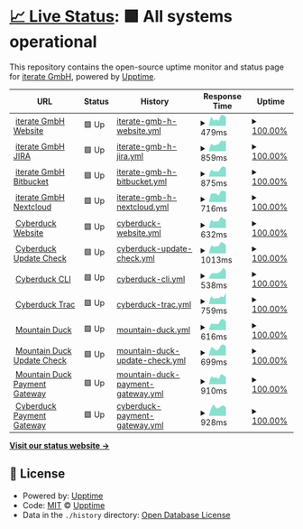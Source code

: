 # [📈 Live Status](https://iterate-ch.github.io/upptime/): <!--live status--> **🟩 All systems operational**

This repository contains the open-source uptime monitor and status page for [iterate GmbH](https://iterate.ch), powered by [Upptime](https://iterate-ch.github.io/upptime/).

<!--start: status pages-->
<!-- This summary is generated by Upptime (https://github.com/upptime/upptime) -->
<!-- Do not edit this manually, your changes will be overwritten -->
<!-- prettier-ignore -->
| URL | Status | History | Response Time | Uptime |
| --- | ------ | ------- | ------------- | ------ |
| <img alt="" src="https://icons.duckduckgo.com/ip3/iterate.ch.ico" height="13"> [iterate GmbH Website](https://iterate.ch/) | 🟩 Up | [iterate-gmb-h-website.yml](https://github.com/iterate-ch/upptime/commits/HEAD/history/iterate-gmb-h-website.yml) | <details><summary><img alt="Response time graph" src="./graphs/iterate-gmb-h-website/response-time-week.png" height="20"> 479ms</summary><br><a href="https://iterate-ch.github.io/upptime/history/iterate-gmb-h-website"><img alt="Response time 509" src="https://img.shields.io/endpoint?url=https%3A%2F%2Fraw.githubusercontent.com%2Fiterate-ch%2Fupptime%2FHEAD%2Fapi%2Fiterate-gmb-h-website%2Fresponse-time.json"></a><br><a href="https://iterate-ch.github.io/upptime/history/iterate-gmb-h-website"><img alt="24-hour response time 523" src="https://img.shields.io/endpoint?url=https%3A%2F%2Fraw.githubusercontent.com%2Fiterate-ch%2Fupptime%2FHEAD%2Fapi%2Fiterate-gmb-h-website%2Fresponse-time-day.json"></a><br><a href="https://iterate-ch.github.io/upptime/history/iterate-gmb-h-website"><img alt="7-day response time 479" src="https://img.shields.io/endpoint?url=https%3A%2F%2Fraw.githubusercontent.com%2Fiterate-ch%2Fupptime%2FHEAD%2Fapi%2Fiterate-gmb-h-website%2Fresponse-time-week.json"></a><br><a href="https://iterate-ch.github.io/upptime/history/iterate-gmb-h-website"><img alt="30-day response time 442" src="https://img.shields.io/endpoint?url=https%3A%2F%2Fraw.githubusercontent.com%2Fiterate-ch%2Fupptime%2FHEAD%2Fapi%2Fiterate-gmb-h-website%2Fresponse-time-month.json"></a><br><a href="https://iterate-ch.github.io/upptime/history/iterate-gmb-h-website"><img alt="1-year response time 500" src="https://img.shields.io/endpoint?url=https%3A%2F%2Fraw.githubusercontent.com%2Fiterate-ch%2Fupptime%2FHEAD%2Fapi%2Fiterate-gmb-h-website%2Fresponse-time-year.json"></a></details> | <details><summary><a href="https://iterate-ch.github.io/upptime/history/iterate-gmb-h-website">100.00%</a></summary><a href="https://iterate-ch.github.io/upptime/history/iterate-gmb-h-website"><img alt="All-time uptime 100.00%" src="https://img.shields.io/endpoint?url=https%3A%2F%2Fraw.githubusercontent.com%2Fiterate-ch%2Fupptime%2FHEAD%2Fapi%2Fiterate-gmb-h-website%2Fuptime.json"></a><br><a href="https://iterate-ch.github.io/upptime/history/iterate-gmb-h-website"><img alt="24-hour uptime 100.00%" src="https://img.shields.io/endpoint?url=https%3A%2F%2Fraw.githubusercontent.com%2Fiterate-ch%2Fupptime%2FHEAD%2Fapi%2Fiterate-gmb-h-website%2Fuptime-day.json"></a><br><a href="https://iterate-ch.github.io/upptime/history/iterate-gmb-h-website"><img alt="7-day uptime 100.00%" src="https://img.shields.io/endpoint?url=https%3A%2F%2Fraw.githubusercontent.com%2Fiterate-ch%2Fupptime%2FHEAD%2Fapi%2Fiterate-gmb-h-website%2Fuptime-week.json"></a><br><a href="https://iterate-ch.github.io/upptime/history/iterate-gmb-h-website"><img alt="30-day uptime 100.00%" src="https://img.shields.io/endpoint?url=https%3A%2F%2Fraw.githubusercontent.com%2Fiterate-ch%2Fupptime%2FHEAD%2Fapi%2Fiterate-gmb-h-website%2Fuptime-month.json"></a><br><a href="https://iterate-ch.github.io/upptime/history/iterate-gmb-h-website"><img alt="1-year uptime 100.00%" src="https://img.shields.io/endpoint?url=https%3A%2F%2Fraw.githubusercontent.com%2Fiterate-ch%2Fupptime%2FHEAD%2Fapi%2Fiterate-gmb-h-website%2Fuptime-year.json"></a></details>
| <img alt="" src="https://icons.duckduckgo.com/ip3/jira.iterate.ch.ico" height="13"> [iterate GmbH JIRA](https://jira.iterate.ch/) | 🟩 Up | [iterate-gmb-h-jira.yml](https://github.com/iterate-ch/upptime/commits/HEAD/history/iterate-gmb-h-jira.yml) | <details><summary><img alt="Response time graph" src="./graphs/iterate-gmb-h-jira/response-time-week.png" height="20"> 859ms</summary><br><a href="https://iterate-ch.github.io/upptime/history/iterate-gmb-h-jira"><img alt="Response time 870" src="https://img.shields.io/endpoint?url=https%3A%2F%2Fraw.githubusercontent.com%2Fiterate-ch%2Fupptime%2FHEAD%2Fapi%2Fiterate-gmb-h-jira%2Fresponse-time.json"></a><br><a href="https://iterate-ch.github.io/upptime/history/iterate-gmb-h-jira"><img alt="24-hour response time 1091" src="https://img.shields.io/endpoint?url=https%3A%2F%2Fraw.githubusercontent.com%2Fiterate-ch%2Fupptime%2FHEAD%2Fapi%2Fiterate-gmb-h-jira%2Fresponse-time-day.json"></a><br><a href="https://iterate-ch.github.io/upptime/history/iterate-gmb-h-jira"><img alt="7-day response time 859" src="https://img.shields.io/endpoint?url=https%3A%2F%2Fraw.githubusercontent.com%2Fiterate-ch%2Fupptime%2FHEAD%2Fapi%2Fiterate-gmb-h-jira%2Fresponse-time-week.json"></a><br><a href="https://iterate-ch.github.io/upptime/history/iterate-gmb-h-jira"><img alt="30-day response time 907" src="https://img.shields.io/endpoint?url=https%3A%2F%2Fraw.githubusercontent.com%2Fiterate-ch%2Fupptime%2FHEAD%2Fapi%2Fiterate-gmb-h-jira%2Fresponse-time-month.json"></a><br><a href="https://iterate-ch.github.io/upptime/history/iterate-gmb-h-jira"><img alt="1-year response time 860" src="https://img.shields.io/endpoint?url=https%3A%2F%2Fraw.githubusercontent.com%2Fiterate-ch%2Fupptime%2FHEAD%2Fapi%2Fiterate-gmb-h-jira%2Fresponse-time-year.json"></a></details> | <details><summary><a href="https://iterate-ch.github.io/upptime/history/iterate-gmb-h-jira">100.00%</a></summary><a href="https://iterate-ch.github.io/upptime/history/iterate-gmb-h-jira"><img alt="All-time uptime 99.50%" src="https://img.shields.io/endpoint?url=https%3A%2F%2Fraw.githubusercontent.com%2Fiterate-ch%2Fupptime%2FHEAD%2Fapi%2Fiterate-gmb-h-jira%2Fuptime.json"></a><br><a href="https://iterate-ch.github.io/upptime/history/iterate-gmb-h-jira"><img alt="24-hour uptime 100.00%" src="https://img.shields.io/endpoint?url=https%3A%2F%2Fraw.githubusercontent.com%2Fiterate-ch%2Fupptime%2FHEAD%2Fapi%2Fiterate-gmb-h-jira%2Fuptime-day.json"></a><br><a href="https://iterate-ch.github.io/upptime/history/iterate-gmb-h-jira"><img alt="7-day uptime 100.00%" src="https://img.shields.io/endpoint?url=https%3A%2F%2Fraw.githubusercontent.com%2Fiterate-ch%2Fupptime%2FHEAD%2Fapi%2Fiterate-gmb-h-jira%2Fuptime-week.json"></a><br><a href="https://iterate-ch.github.io/upptime/history/iterate-gmb-h-jira"><img alt="30-day uptime 99.92%" src="https://img.shields.io/endpoint?url=https%3A%2F%2Fraw.githubusercontent.com%2Fiterate-ch%2Fupptime%2FHEAD%2Fapi%2Fiterate-gmb-h-jira%2Fuptime-month.json"></a><br><a href="https://iterate-ch.github.io/upptime/history/iterate-gmb-h-jira"><img alt="1-year uptime 99.94%" src="https://img.shields.io/endpoint?url=https%3A%2F%2Fraw.githubusercontent.com%2Fiterate-ch%2Fupptime%2FHEAD%2Fapi%2Fiterate-gmb-h-jira%2Fuptime-year.json"></a></details>
| <img alt="" src="https://icons.duckduckgo.com/ip3/g.iterate.ch.ico" height="13"> [iterate GmbH Bitbucket](https://g.iterate.ch/) | 🟩 Up | [iterate-gmb-h-bitbucket.yml](https://github.com/iterate-ch/upptime/commits/HEAD/history/iterate-gmb-h-bitbucket.yml) | <details><summary><img alt="Response time graph" src="./graphs/iterate-gmb-h-bitbucket/response-time-week.png" height="20"> 875ms</summary><br><a href="https://iterate-ch.github.io/upptime/history/iterate-gmb-h-bitbucket"><img alt="Response time 864" src="https://img.shields.io/endpoint?url=https%3A%2F%2Fraw.githubusercontent.com%2Fiterate-ch%2Fupptime%2FHEAD%2Fapi%2Fiterate-gmb-h-bitbucket%2Fresponse-time.json"></a><br><a href="https://iterate-ch.github.io/upptime/history/iterate-gmb-h-bitbucket"><img alt="24-hour response time 1055" src="https://img.shields.io/endpoint?url=https%3A%2F%2Fraw.githubusercontent.com%2Fiterate-ch%2Fupptime%2FHEAD%2Fapi%2Fiterate-gmb-h-bitbucket%2Fresponse-time-day.json"></a><br><a href="https://iterate-ch.github.io/upptime/history/iterate-gmb-h-bitbucket"><img alt="7-day response time 875" src="https://img.shields.io/endpoint?url=https%3A%2F%2Fraw.githubusercontent.com%2Fiterate-ch%2Fupptime%2FHEAD%2Fapi%2Fiterate-gmb-h-bitbucket%2Fresponse-time-week.json"></a><br><a href="https://iterate-ch.github.io/upptime/history/iterate-gmb-h-bitbucket"><img alt="30-day response time 842" src="https://img.shields.io/endpoint?url=https%3A%2F%2Fraw.githubusercontent.com%2Fiterate-ch%2Fupptime%2FHEAD%2Fapi%2Fiterate-gmb-h-bitbucket%2Fresponse-time-month.json"></a><br><a href="https://iterate-ch.github.io/upptime/history/iterate-gmb-h-bitbucket"><img alt="1-year response time 856" src="https://img.shields.io/endpoint?url=https%3A%2F%2Fraw.githubusercontent.com%2Fiterate-ch%2Fupptime%2FHEAD%2Fapi%2Fiterate-gmb-h-bitbucket%2Fresponse-time-year.json"></a></details> | <details><summary><a href="https://iterate-ch.github.io/upptime/history/iterate-gmb-h-bitbucket">100.00%</a></summary><a href="https://iterate-ch.github.io/upptime/history/iterate-gmb-h-bitbucket"><img alt="All-time uptime 97.20%" src="https://img.shields.io/endpoint?url=https%3A%2F%2Fraw.githubusercontent.com%2Fiterate-ch%2Fupptime%2FHEAD%2Fapi%2Fiterate-gmb-h-bitbucket%2Fuptime.json"></a><br><a href="https://iterate-ch.github.io/upptime/history/iterate-gmb-h-bitbucket"><img alt="24-hour uptime 100.00%" src="https://img.shields.io/endpoint?url=https%3A%2F%2Fraw.githubusercontent.com%2Fiterate-ch%2Fupptime%2FHEAD%2Fapi%2Fiterate-gmb-h-bitbucket%2Fuptime-day.json"></a><br><a href="https://iterate-ch.github.io/upptime/history/iterate-gmb-h-bitbucket"><img alt="7-day uptime 100.00%" src="https://img.shields.io/endpoint?url=https%3A%2F%2Fraw.githubusercontent.com%2Fiterate-ch%2Fupptime%2FHEAD%2Fapi%2Fiterate-gmb-h-bitbucket%2Fuptime-week.json"></a><br><a href="https://iterate-ch.github.io/upptime/history/iterate-gmb-h-bitbucket"><img alt="30-day uptime 99.84%" src="https://img.shields.io/endpoint?url=https%3A%2F%2Fraw.githubusercontent.com%2Fiterate-ch%2Fupptime%2FHEAD%2Fapi%2Fiterate-gmb-h-bitbucket%2Fuptime-month.json"></a><br><a href="https://iterate-ch.github.io/upptime/history/iterate-gmb-h-bitbucket"><img alt="1-year uptime 99.97%" src="https://img.shields.io/endpoint?url=https%3A%2F%2Fraw.githubusercontent.com%2Fiterate-ch%2Fupptime%2FHEAD%2Fapi%2Fiterate-gmb-h-bitbucket%2Fuptime-year.json"></a></details>
| <img alt="" src="https://icons.duckduckgo.com/ip3/cloud.iterate.ch.ico" height="13"> [iterate GmbH Nextcloud](https://cloud.iterate.ch/login) | 🟩 Up | [iterate-gmb-h-nextcloud.yml](https://github.com/iterate-ch/upptime/commits/HEAD/history/iterate-gmb-h-nextcloud.yml) | <details><summary><img alt="Response time graph" src="./graphs/iterate-gmb-h-nextcloud/response-time-week.png" height="20"> 716ms</summary><br><a href="https://iterate-ch.github.io/upptime/history/iterate-gmb-h-nextcloud"><img alt="Response time 840" src="https://img.shields.io/endpoint?url=https%3A%2F%2Fraw.githubusercontent.com%2Fiterate-ch%2Fupptime%2FHEAD%2Fapi%2Fiterate-gmb-h-nextcloud%2Fresponse-time.json"></a><br><a href="https://iterate-ch.github.io/upptime/history/iterate-gmb-h-nextcloud"><img alt="24-hour response time 794" src="https://img.shields.io/endpoint?url=https%3A%2F%2Fraw.githubusercontent.com%2Fiterate-ch%2Fupptime%2FHEAD%2Fapi%2Fiterate-gmb-h-nextcloud%2Fresponse-time-day.json"></a><br><a href="https://iterate-ch.github.io/upptime/history/iterate-gmb-h-nextcloud"><img alt="7-day response time 716" src="https://img.shields.io/endpoint?url=https%3A%2F%2Fraw.githubusercontent.com%2Fiterate-ch%2Fupptime%2FHEAD%2Fapi%2Fiterate-gmb-h-nextcloud%2Fresponse-time-week.json"></a><br><a href="https://iterate-ch.github.io/upptime/history/iterate-gmb-h-nextcloud"><img alt="30-day response time 745" src="https://img.shields.io/endpoint?url=https%3A%2F%2Fraw.githubusercontent.com%2Fiterate-ch%2Fupptime%2FHEAD%2Fapi%2Fiterate-gmb-h-nextcloud%2Fresponse-time-month.json"></a><br><a href="https://iterate-ch.github.io/upptime/history/iterate-gmb-h-nextcloud"><img alt="1-year response time 764" src="https://img.shields.io/endpoint?url=https%3A%2F%2Fraw.githubusercontent.com%2Fiterate-ch%2Fupptime%2FHEAD%2Fapi%2Fiterate-gmb-h-nextcloud%2Fresponse-time-year.json"></a></details> | <details><summary><a href="https://iterate-ch.github.io/upptime/history/iterate-gmb-h-nextcloud">100.00%</a></summary><a href="https://iterate-ch.github.io/upptime/history/iterate-gmb-h-nextcloud"><img alt="All-time uptime 52.62%" src="https://img.shields.io/endpoint?url=https%3A%2F%2Fraw.githubusercontent.com%2Fiterate-ch%2Fupptime%2FHEAD%2Fapi%2Fiterate-gmb-h-nextcloud%2Fuptime.json"></a><br><a href="https://iterate-ch.github.io/upptime/history/iterate-gmb-h-nextcloud"><img alt="24-hour uptime 100.00%" src="https://img.shields.io/endpoint?url=https%3A%2F%2Fraw.githubusercontent.com%2Fiterate-ch%2Fupptime%2FHEAD%2Fapi%2Fiterate-gmb-h-nextcloud%2Fuptime-day.json"></a><br><a href="https://iterate-ch.github.io/upptime/history/iterate-gmb-h-nextcloud"><img alt="7-day uptime 100.00%" src="https://img.shields.io/endpoint?url=https%3A%2F%2Fraw.githubusercontent.com%2Fiterate-ch%2Fupptime%2FHEAD%2Fapi%2Fiterate-gmb-h-nextcloud%2Fuptime-week.json"></a><br><a href="https://iterate-ch.github.io/upptime/history/iterate-gmb-h-nextcloud"><img alt="30-day uptime 100.00%" src="https://img.shields.io/endpoint?url=https%3A%2F%2Fraw.githubusercontent.com%2Fiterate-ch%2Fupptime%2FHEAD%2Fapi%2Fiterate-gmb-h-nextcloud%2Fuptime-month.json"></a><br><a href="https://iterate-ch.github.io/upptime/history/iterate-gmb-h-nextcloud"><img alt="1-year uptime 100.00%" src="https://img.shields.io/endpoint?url=https%3A%2F%2Fraw.githubusercontent.com%2Fiterate-ch%2Fupptime%2FHEAD%2Fapi%2Fiterate-gmb-h-nextcloud%2Fuptime-year.json"></a></details>
| <img alt="" src="https://icons.duckduckgo.com/ip3/cyberduck.io.ico" height="13"> [Cyberduck Website](https://cyberduck.io/) | 🟩 Up | [cyberduck-website.yml](https://github.com/iterate-ch/upptime/commits/HEAD/history/cyberduck-website.yml) | <details><summary><img alt="Response time graph" src="./graphs/cyberduck-website/response-time-week.png" height="20"> 632ms</summary><br><a href="https://iterate-ch.github.io/upptime/history/cyberduck-website"><img alt="Response time 615" src="https://img.shields.io/endpoint?url=https%3A%2F%2Fraw.githubusercontent.com%2Fiterate-ch%2Fupptime%2FHEAD%2Fapi%2Fcyberduck-website%2Fresponse-time.json"></a><br><a href="https://iterate-ch.github.io/upptime/history/cyberduck-website"><img alt="24-hour response time 651" src="https://img.shields.io/endpoint?url=https%3A%2F%2Fraw.githubusercontent.com%2Fiterate-ch%2Fupptime%2FHEAD%2Fapi%2Fcyberduck-website%2Fresponse-time-day.json"></a><br><a href="https://iterate-ch.github.io/upptime/history/cyberduck-website"><img alt="7-day response time 632" src="https://img.shields.io/endpoint?url=https%3A%2F%2Fraw.githubusercontent.com%2Fiterate-ch%2Fupptime%2FHEAD%2Fapi%2Fcyberduck-website%2Fresponse-time-week.json"></a><br><a href="https://iterate-ch.github.io/upptime/history/cyberduck-website"><img alt="30-day response time 611" src="https://img.shields.io/endpoint?url=https%3A%2F%2Fraw.githubusercontent.com%2Fiterate-ch%2Fupptime%2FHEAD%2Fapi%2Fcyberduck-website%2Fresponse-time-month.json"></a><br><a href="https://iterate-ch.github.io/upptime/history/cyberduck-website"><img alt="1-year response time 621" src="https://img.shields.io/endpoint?url=https%3A%2F%2Fraw.githubusercontent.com%2Fiterate-ch%2Fupptime%2FHEAD%2Fapi%2Fcyberduck-website%2Fresponse-time-year.json"></a></details> | <details><summary><a href="https://iterate-ch.github.io/upptime/history/cyberduck-website">100.00%</a></summary><a href="https://iterate-ch.github.io/upptime/history/cyberduck-website"><img alt="All-time uptime 100.00%" src="https://img.shields.io/endpoint?url=https%3A%2F%2Fraw.githubusercontent.com%2Fiterate-ch%2Fupptime%2FHEAD%2Fapi%2Fcyberduck-website%2Fuptime.json"></a><br><a href="https://iterate-ch.github.io/upptime/history/cyberduck-website"><img alt="24-hour uptime 100.00%" src="https://img.shields.io/endpoint?url=https%3A%2F%2Fraw.githubusercontent.com%2Fiterate-ch%2Fupptime%2FHEAD%2Fapi%2Fcyberduck-website%2Fuptime-day.json"></a><br><a href="https://iterate-ch.github.io/upptime/history/cyberduck-website"><img alt="7-day uptime 100.00%" src="https://img.shields.io/endpoint?url=https%3A%2F%2Fraw.githubusercontent.com%2Fiterate-ch%2Fupptime%2FHEAD%2Fapi%2Fcyberduck-website%2Fuptime-week.json"></a><br><a href="https://iterate-ch.github.io/upptime/history/cyberduck-website"><img alt="30-day uptime 100.00%" src="https://img.shields.io/endpoint?url=https%3A%2F%2Fraw.githubusercontent.com%2Fiterate-ch%2Fupptime%2FHEAD%2Fapi%2Fcyberduck-website%2Fuptime-month.json"></a><br><a href="https://iterate-ch.github.io/upptime/history/cyberduck-website"><img alt="1-year uptime 100.00%" src="https://img.shields.io/endpoint?url=https%3A%2F%2Fraw.githubusercontent.com%2Fiterate-ch%2Fupptime%2FHEAD%2Fapi%2Fcyberduck-website%2Fuptime-year.json"></a></details>
| <img alt="" src="https://icons.duckduckgo.com/ip3/version.cyberduck.io.ico" height="13"> [Cyberduck Update Check](https://version.cyberduck.io/) | 🟩 Up | [cyberduck-update-check.yml](https://github.com/iterate-ch/upptime/commits/HEAD/history/cyberduck-update-check.yml) | <details><summary><img alt="Response time graph" src="./graphs/cyberduck-update-check/response-time-week.png" height="20"> 1013ms</summary><br><a href="https://iterate-ch.github.io/upptime/history/cyberduck-update-check"><img alt="Response time 950" src="https://img.shields.io/endpoint?url=https%3A%2F%2Fraw.githubusercontent.com%2Fiterate-ch%2Fupptime%2FHEAD%2Fapi%2Fcyberduck-update-check%2Fresponse-time.json"></a><br><a href="https://iterate-ch.github.io/upptime/history/cyberduck-update-check"><img alt="24-hour response time 1003" src="https://img.shields.io/endpoint?url=https%3A%2F%2Fraw.githubusercontent.com%2Fiterate-ch%2Fupptime%2FHEAD%2Fapi%2Fcyberduck-update-check%2Fresponse-time-day.json"></a><br><a href="https://iterate-ch.github.io/upptime/history/cyberduck-update-check"><img alt="7-day response time 1013" src="https://img.shields.io/endpoint?url=https%3A%2F%2Fraw.githubusercontent.com%2Fiterate-ch%2Fupptime%2FHEAD%2Fapi%2Fcyberduck-update-check%2Fresponse-time-week.json"></a><br><a href="https://iterate-ch.github.io/upptime/history/cyberduck-update-check"><img alt="30-day response time 942" src="https://img.shields.io/endpoint?url=https%3A%2F%2Fraw.githubusercontent.com%2Fiterate-ch%2Fupptime%2FHEAD%2Fapi%2Fcyberduck-update-check%2Fresponse-time-month.json"></a><br><a href="https://iterate-ch.github.io/upptime/history/cyberduck-update-check"><img alt="1-year response time 956" src="https://img.shields.io/endpoint?url=https%3A%2F%2Fraw.githubusercontent.com%2Fiterate-ch%2Fupptime%2FHEAD%2Fapi%2Fcyberduck-update-check%2Fresponse-time-year.json"></a></details> | <details><summary><a href="https://iterate-ch.github.io/upptime/history/cyberduck-update-check">100.00%</a></summary><a href="https://iterate-ch.github.io/upptime/history/cyberduck-update-check"><img alt="All-time uptime 100.00%" src="https://img.shields.io/endpoint?url=https%3A%2F%2Fraw.githubusercontent.com%2Fiterate-ch%2Fupptime%2FHEAD%2Fapi%2Fcyberduck-update-check%2Fuptime.json"></a><br><a href="https://iterate-ch.github.io/upptime/history/cyberduck-update-check"><img alt="24-hour uptime 100.00%" src="https://img.shields.io/endpoint?url=https%3A%2F%2Fraw.githubusercontent.com%2Fiterate-ch%2Fupptime%2FHEAD%2Fapi%2Fcyberduck-update-check%2Fuptime-day.json"></a><br><a href="https://iterate-ch.github.io/upptime/history/cyberduck-update-check"><img alt="7-day uptime 100.00%" src="https://img.shields.io/endpoint?url=https%3A%2F%2Fraw.githubusercontent.com%2Fiterate-ch%2Fupptime%2FHEAD%2Fapi%2Fcyberduck-update-check%2Fuptime-week.json"></a><br><a href="https://iterate-ch.github.io/upptime/history/cyberduck-update-check"><img alt="30-day uptime 100.00%" src="https://img.shields.io/endpoint?url=https%3A%2F%2Fraw.githubusercontent.com%2Fiterate-ch%2Fupptime%2FHEAD%2Fapi%2Fcyberduck-update-check%2Fuptime-month.json"></a><br><a href="https://iterate-ch.github.io/upptime/history/cyberduck-update-check"><img alt="1-year uptime 100.00%" src="https://img.shields.io/endpoint?url=https%3A%2F%2Fraw.githubusercontent.com%2Fiterate-ch%2Fupptime%2FHEAD%2Fapi%2Fcyberduck-update-check%2Fuptime-year.json"></a></details>
| <img alt="" src="https://icons.duckduckgo.com/ip3/duck.sh.ico" height="13"> [Cyberduck CLI](https://duck.sh/) | 🟩 Up | [cyberduck-cli.yml](https://github.com/iterate-ch/upptime/commits/HEAD/history/cyberduck-cli.yml) | <details><summary><img alt="Response time graph" src="./graphs/cyberduck-cli/response-time-week.png" height="20"> 538ms</summary><br><a href="https://iterate-ch.github.io/upptime/history/cyberduck-cli"><img alt="Response time 521" src="https://img.shields.io/endpoint?url=https%3A%2F%2Fraw.githubusercontent.com%2Fiterate-ch%2Fupptime%2FHEAD%2Fapi%2Fcyberduck-cli%2Fresponse-time.json"></a><br><a href="https://iterate-ch.github.io/upptime/history/cyberduck-cli"><img alt="24-hour response time 623" src="https://img.shields.io/endpoint?url=https%3A%2F%2Fraw.githubusercontent.com%2Fiterate-ch%2Fupptime%2FHEAD%2Fapi%2Fcyberduck-cli%2Fresponse-time-day.json"></a><br><a href="https://iterate-ch.github.io/upptime/history/cyberduck-cli"><img alt="7-day response time 538" src="https://img.shields.io/endpoint?url=https%3A%2F%2Fraw.githubusercontent.com%2Fiterate-ch%2Fupptime%2FHEAD%2Fapi%2Fcyberduck-cli%2Fresponse-time-week.json"></a><br><a href="https://iterate-ch.github.io/upptime/history/cyberduck-cli"><img alt="30-day response time 462" src="https://img.shields.io/endpoint?url=https%3A%2F%2Fraw.githubusercontent.com%2Fiterate-ch%2Fupptime%2FHEAD%2Fapi%2Fcyberduck-cli%2Fresponse-time-month.json"></a><br><a href="https://iterate-ch.github.io/upptime/history/cyberduck-cli"><img alt="1-year response time 527" src="https://img.shields.io/endpoint?url=https%3A%2F%2Fraw.githubusercontent.com%2Fiterate-ch%2Fupptime%2FHEAD%2Fapi%2Fcyberduck-cli%2Fresponse-time-year.json"></a></details> | <details><summary><a href="https://iterate-ch.github.io/upptime/history/cyberduck-cli">100.00%</a></summary><a href="https://iterate-ch.github.io/upptime/history/cyberduck-cli"><img alt="All-time uptime 100.00%" src="https://img.shields.io/endpoint?url=https%3A%2F%2Fraw.githubusercontent.com%2Fiterate-ch%2Fupptime%2FHEAD%2Fapi%2Fcyberduck-cli%2Fuptime.json"></a><br><a href="https://iterate-ch.github.io/upptime/history/cyberduck-cli"><img alt="24-hour uptime 100.00%" src="https://img.shields.io/endpoint?url=https%3A%2F%2Fraw.githubusercontent.com%2Fiterate-ch%2Fupptime%2FHEAD%2Fapi%2Fcyberduck-cli%2Fuptime-day.json"></a><br><a href="https://iterate-ch.github.io/upptime/history/cyberduck-cli"><img alt="7-day uptime 100.00%" src="https://img.shields.io/endpoint?url=https%3A%2F%2Fraw.githubusercontent.com%2Fiterate-ch%2Fupptime%2FHEAD%2Fapi%2Fcyberduck-cli%2Fuptime-week.json"></a><br><a href="https://iterate-ch.github.io/upptime/history/cyberduck-cli"><img alt="30-day uptime 100.00%" src="https://img.shields.io/endpoint?url=https%3A%2F%2Fraw.githubusercontent.com%2Fiterate-ch%2Fupptime%2FHEAD%2Fapi%2Fcyberduck-cli%2Fuptime-month.json"></a><br><a href="https://iterate-ch.github.io/upptime/history/cyberduck-cli"><img alt="1-year uptime 100.00%" src="https://img.shields.io/endpoint?url=https%3A%2F%2Fraw.githubusercontent.com%2Fiterate-ch%2Fupptime%2FHEAD%2Fapi%2Fcyberduck-cli%2Fuptime-year.json"></a></details>
| <img alt="" src="https://icons.duckduckgo.com/ip3/trac.cyberduck.io.ico" height="13"> [Cyberduck Trac](https://trac.cyberduck.io/) | 🟩 Up | [cyberduck-trac.yml](https://github.com/iterate-ch/upptime/commits/HEAD/history/cyberduck-trac.yml) | <details><summary><img alt="Response time graph" src="./graphs/cyberduck-trac/response-time-week.png" height="20"> 759ms</summary><br><a href="https://iterate-ch.github.io/upptime/history/cyberduck-trac"><img alt="Response time 623" src="https://img.shields.io/endpoint?url=https%3A%2F%2Fraw.githubusercontent.com%2Fiterate-ch%2Fupptime%2FHEAD%2Fapi%2Fcyberduck-trac%2Fresponse-time.json"></a><br><a href="https://iterate-ch.github.io/upptime/history/cyberduck-trac"><img alt="24-hour response time 1183" src="https://img.shields.io/endpoint?url=https%3A%2F%2Fraw.githubusercontent.com%2Fiterate-ch%2Fupptime%2FHEAD%2Fapi%2Fcyberduck-trac%2Fresponse-time-day.json"></a><br><a href="https://iterate-ch.github.io/upptime/history/cyberduck-trac"><img alt="7-day response time 759" src="https://img.shields.io/endpoint?url=https%3A%2F%2Fraw.githubusercontent.com%2Fiterate-ch%2Fupptime%2FHEAD%2Fapi%2Fcyberduck-trac%2Fresponse-time-week.json"></a><br><a href="https://iterate-ch.github.io/upptime/history/cyberduck-trac"><img alt="30-day response time 658" src="https://img.shields.io/endpoint?url=https%3A%2F%2Fraw.githubusercontent.com%2Fiterate-ch%2Fupptime%2FHEAD%2Fapi%2Fcyberduck-trac%2Fresponse-time-month.json"></a><br><a href="https://iterate-ch.github.io/upptime/history/cyberduck-trac"><img alt="1-year response time 637" src="https://img.shields.io/endpoint?url=https%3A%2F%2Fraw.githubusercontent.com%2Fiterate-ch%2Fupptime%2FHEAD%2Fapi%2Fcyberduck-trac%2Fresponse-time-year.json"></a></details> | <details><summary><a href="https://iterate-ch.github.io/upptime/history/cyberduck-trac">100.00%</a></summary><a href="https://iterate-ch.github.io/upptime/history/cyberduck-trac"><img alt="All-time uptime 100.00%" src="https://img.shields.io/endpoint?url=https%3A%2F%2Fraw.githubusercontent.com%2Fiterate-ch%2Fupptime%2FHEAD%2Fapi%2Fcyberduck-trac%2Fuptime.json"></a><br><a href="https://iterate-ch.github.io/upptime/history/cyberduck-trac"><img alt="24-hour uptime 100.00%" src="https://img.shields.io/endpoint?url=https%3A%2F%2Fraw.githubusercontent.com%2Fiterate-ch%2Fupptime%2FHEAD%2Fapi%2Fcyberduck-trac%2Fuptime-day.json"></a><br><a href="https://iterate-ch.github.io/upptime/history/cyberduck-trac"><img alt="7-day uptime 100.00%" src="https://img.shields.io/endpoint?url=https%3A%2F%2Fraw.githubusercontent.com%2Fiterate-ch%2Fupptime%2FHEAD%2Fapi%2Fcyberduck-trac%2Fuptime-week.json"></a><br><a href="https://iterate-ch.github.io/upptime/history/cyberduck-trac"><img alt="30-day uptime 100.00%" src="https://img.shields.io/endpoint?url=https%3A%2F%2Fraw.githubusercontent.com%2Fiterate-ch%2Fupptime%2FHEAD%2Fapi%2Fcyberduck-trac%2Fuptime-month.json"></a><br><a href="https://iterate-ch.github.io/upptime/history/cyberduck-trac"><img alt="1-year uptime 100.00%" src="https://img.shields.io/endpoint?url=https%3A%2F%2Fraw.githubusercontent.com%2Fiterate-ch%2Fupptime%2FHEAD%2Fapi%2Fcyberduck-trac%2Fuptime-year.json"></a></details>
| <img alt="" src="https://icons.duckduckgo.com/ip3/mountainduck.io.ico" height="13"> [Mountain Duck](https://mountainduck.io/) | 🟩 Up | [mountain-duck.yml](https://github.com/iterate-ch/upptime/commits/HEAD/history/mountain-duck.yml) | <details><summary><img alt="Response time graph" src="./graphs/mountain-duck/response-time-week.png" height="20"> 616ms</summary><br><a href="https://iterate-ch.github.io/upptime/history/mountain-duck"><img alt="Response time 619" src="https://img.shields.io/endpoint?url=https%3A%2F%2Fraw.githubusercontent.com%2Fiterate-ch%2Fupptime%2FHEAD%2Fapi%2Fmountain-duck%2Fresponse-time.json"></a><br><a href="https://iterate-ch.github.io/upptime/history/mountain-duck"><img alt="24-hour response time 673" src="https://img.shields.io/endpoint?url=https%3A%2F%2Fraw.githubusercontent.com%2Fiterate-ch%2Fupptime%2FHEAD%2Fapi%2Fmountain-duck%2Fresponse-time-day.json"></a><br><a href="https://iterate-ch.github.io/upptime/history/mountain-duck"><img alt="7-day response time 616" src="https://img.shields.io/endpoint?url=https%3A%2F%2Fraw.githubusercontent.com%2Fiterate-ch%2Fupptime%2FHEAD%2Fapi%2Fmountain-duck%2Fresponse-time-week.json"></a><br><a href="https://iterate-ch.github.io/upptime/history/mountain-duck"><img alt="30-day response time 607" src="https://img.shields.io/endpoint?url=https%3A%2F%2Fraw.githubusercontent.com%2Fiterate-ch%2Fupptime%2FHEAD%2Fapi%2Fmountain-duck%2Fresponse-time-month.json"></a><br><a href="https://iterate-ch.github.io/upptime/history/mountain-duck"><img alt="1-year response time 621" src="https://img.shields.io/endpoint?url=https%3A%2F%2Fraw.githubusercontent.com%2Fiterate-ch%2Fupptime%2FHEAD%2Fapi%2Fmountain-duck%2Fresponse-time-year.json"></a></details> | <details><summary><a href="https://iterate-ch.github.io/upptime/history/mountain-duck">100.00%</a></summary><a href="https://iterate-ch.github.io/upptime/history/mountain-duck"><img alt="All-time uptime 100.00%" src="https://img.shields.io/endpoint?url=https%3A%2F%2Fraw.githubusercontent.com%2Fiterate-ch%2Fupptime%2FHEAD%2Fapi%2Fmountain-duck%2Fuptime.json"></a><br><a href="https://iterate-ch.github.io/upptime/history/mountain-duck"><img alt="24-hour uptime 100.00%" src="https://img.shields.io/endpoint?url=https%3A%2F%2Fraw.githubusercontent.com%2Fiterate-ch%2Fupptime%2FHEAD%2Fapi%2Fmountain-duck%2Fuptime-day.json"></a><br><a href="https://iterate-ch.github.io/upptime/history/mountain-duck"><img alt="7-day uptime 100.00%" src="https://img.shields.io/endpoint?url=https%3A%2F%2Fraw.githubusercontent.com%2Fiterate-ch%2Fupptime%2FHEAD%2Fapi%2Fmountain-duck%2Fuptime-week.json"></a><br><a href="https://iterate-ch.github.io/upptime/history/mountain-duck"><img alt="30-day uptime 100.00%" src="https://img.shields.io/endpoint?url=https%3A%2F%2Fraw.githubusercontent.com%2Fiterate-ch%2Fupptime%2FHEAD%2Fapi%2Fmountain-duck%2Fuptime-month.json"></a><br><a href="https://iterate-ch.github.io/upptime/history/mountain-duck"><img alt="1-year uptime 100.00%" src="https://img.shields.io/endpoint?url=https%3A%2F%2Fraw.githubusercontent.com%2Fiterate-ch%2Fupptime%2FHEAD%2Fapi%2Fmountain-duck%2Fuptime-year.json"></a></details>
| <img alt="" src="https://icons.duckduckgo.com/ip3/version.mountainduck.io.ico" height="13"> [Mountain Duck Update Check](https://version.mountainduck.io/) | 🟩 Up | [mountain-duck-update-check.yml](https://github.com/iterate-ch/upptime/commits/HEAD/history/mountain-duck-update-check.yml) | <details><summary><img alt="Response time graph" src="./graphs/mountain-duck-update-check/response-time-week.png" height="20"> 699ms</summary><br><a href="https://iterate-ch.github.io/upptime/history/mountain-duck-update-check"><img alt="Response time 701" src="https://img.shields.io/endpoint?url=https%3A%2F%2Fraw.githubusercontent.com%2Fiterate-ch%2Fupptime%2FHEAD%2Fapi%2Fmountain-duck-update-check%2Fresponse-time.json"></a><br><a href="https://iterate-ch.github.io/upptime/history/mountain-duck-update-check"><img alt="24-hour response time 767" src="https://img.shields.io/endpoint?url=https%3A%2F%2Fraw.githubusercontent.com%2Fiterate-ch%2Fupptime%2FHEAD%2Fapi%2Fmountain-duck-update-check%2Fresponse-time-day.json"></a><br><a href="https://iterate-ch.github.io/upptime/history/mountain-duck-update-check"><img alt="7-day response time 699" src="https://img.shields.io/endpoint?url=https%3A%2F%2Fraw.githubusercontent.com%2Fiterate-ch%2Fupptime%2FHEAD%2Fapi%2Fmountain-duck-update-check%2Fresponse-time-week.json"></a><br><a href="https://iterate-ch.github.io/upptime/history/mountain-duck-update-check"><img alt="30-day response time 682" src="https://img.shields.io/endpoint?url=https%3A%2F%2Fraw.githubusercontent.com%2Fiterate-ch%2Fupptime%2FHEAD%2Fapi%2Fmountain-duck-update-check%2Fresponse-time-month.json"></a><br><a href="https://iterate-ch.github.io/upptime/history/mountain-duck-update-check"><img alt="1-year response time 705" src="https://img.shields.io/endpoint?url=https%3A%2F%2Fraw.githubusercontent.com%2Fiterate-ch%2Fupptime%2FHEAD%2Fapi%2Fmountain-duck-update-check%2Fresponse-time-year.json"></a></details> | <details><summary><a href="https://iterate-ch.github.io/upptime/history/mountain-duck-update-check">100.00%</a></summary><a href="https://iterate-ch.github.io/upptime/history/mountain-duck-update-check"><img alt="All-time uptime 100.00%" src="https://img.shields.io/endpoint?url=https%3A%2F%2Fraw.githubusercontent.com%2Fiterate-ch%2Fupptime%2FHEAD%2Fapi%2Fmountain-duck-update-check%2Fuptime.json"></a><br><a href="https://iterate-ch.github.io/upptime/history/mountain-duck-update-check"><img alt="24-hour uptime 100.00%" src="https://img.shields.io/endpoint?url=https%3A%2F%2Fraw.githubusercontent.com%2Fiterate-ch%2Fupptime%2FHEAD%2Fapi%2Fmountain-duck-update-check%2Fuptime-day.json"></a><br><a href="https://iterate-ch.github.io/upptime/history/mountain-duck-update-check"><img alt="7-day uptime 100.00%" src="https://img.shields.io/endpoint?url=https%3A%2F%2Fraw.githubusercontent.com%2Fiterate-ch%2Fupptime%2FHEAD%2Fapi%2Fmountain-duck-update-check%2Fuptime-week.json"></a><br><a href="https://iterate-ch.github.io/upptime/history/mountain-duck-update-check"><img alt="30-day uptime 100.00%" src="https://img.shields.io/endpoint?url=https%3A%2F%2Fraw.githubusercontent.com%2Fiterate-ch%2Fupptime%2FHEAD%2Fapi%2Fmountain-duck-update-check%2Fuptime-month.json"></a><br><a href="https://iterate-ch.github.io/upptime/history/mountain-duck-update-check"><img alt="1-year uptime 100.00%" src="https://img.shields.io/endpoint?url=https%3A%2F%2Fraw.githubusercontent.com%2Fiterate-ch%2Fupptime%2FHEAD%2Fapi%2Fmountain-duck-update-check%2Fuptime-year.json"></a></details>
| <img alt="" src="https://icons.duckduckgo.com/ip3/reg.mountainduck.io.ico" height="13"> [Mountain Duck Payment Gateway](https://reg.mountainduck.io/payment) | 🟩 Up | [mountain-duck-payment-gateway.yml](https://github.com/iterate-ch/upptime/commits/HEAD/history/mountain-duck-payment-gateway.yml) | <details><summary><img alt="Response time graph" src="./graphs/mountain-duck-payment-gateway/response-time-week.png" height="20"> 910ms</summary><br><a href="https://iterate-ch.github.io/upptime/history/mountain-duck-payment-gateway"><img alt="Response time 934" src="https://img.shields.io/endpoint?url=https%3A%2F%2Fraw.githubusercontent.com%2Fiterate-ch%2Fupptime%2FHEAD%2Fapi%2Fmountain-duck-payment-gateway%2Fresponse-time.json"></a><br><a href="https://iterate-ch.github.io/upptime/history/mountain-duck-payment-gateway"><img alt="24-hour response time 861" src="https://img.shields.io/endpoint?url=https%3A%2F%2Fraw.githubusercontent.com%2Fiterate-ch%2Fupptime%2FHEAD%2Fapi%2Fmountain-duck-payment-gateway%2Fresponse-time-day.json"></a><br><a href="https://iterate-ch.github.io/upptime/history/mountain-duck-payment-gateway"><img alt="7-day response time 910" src="https://img.shields.io/endpoint?url=https%3A%2F%2Fraw.githubusercontent.com%2Fiterate-ch%2Fupptime%2FHEAD%2Fapi%2Fmountain-duck-payment-gateway%2Fresponse-time-week.json"></a><br><a href="https://iterate-ch.github.io/upptime/history/mountain-duck-payment-gateway"><img alt="30-day response time 871" src="https://img.shields.io/endpoint?url=https%3A%2F%2Fraw.githubusercontent.com%2Fiterate-ch%2Fupptime%2FHEAD%2Fapi%2Fmountain-duck-payment-gateway%2Fresponse-time-month.json"></a><br><a href="https://iterate-ch.github.io/upptime/history/mountain-duck-payment-gateway"><img alt="1-year response time 945" src="https://img.shields.io/endpoint?url=https%3A%2F%2Fraw.githubusercontent.com%2Fiterate-ch%2Fupptime%2FHEAD%2Fapi%2Fmountain-duck-payment-gateway%2Fresponse-time-year.json"></a></details> | <details><summary><a href="https://iterate-ch.github.io/upptime/history/mountain-duck-payment-gateway">100.00%</a></summary><a href="https://iterate-ch.github.io/upptime/history/mountain-duck-payment-gateway"><img alt="All-time uptime 100.00%" src="https://img.shields.io/endpoint?url=https%3A%2F%2Fraw.githubusercontent.com%2Fiterate-ch%2Fupptime%2FHEAD%2Fapi%2Fmountain-duck-payment-gateway%2Fuptime.json"></a><br><a href="https://iterate-ch.github.io/upptime/history/mountain-duck-payment-gateway"><img alt="24-hour uptime 100.00%" src="https://img.shields.io/endpoint?url=https%3A%2F%2Fraw.githubusercontent.com%2Fiterate-ch%2Fupptime%2FHEAD%2Fapi%2Fmountain-duck-payment-gateway%2Fuptime-day.json"></a><br><a href="https://iterate-ch.github.io/upptime/history/mountain-duck-payment-gateway"><img alt="7-day uptime 100.00%" src="https://img.shields.io/endpoint?url=https%3A%2F%2Fraw.githubusercontent.com%2Fiterate-ch%2Fupptime%2FHEAD%2Fapi%2Fmountain-duck-payment-gateway%2Fuptime-week.json"></a><br><a href="https://iterate-ch.github.io/upptime/history/mountain-duck-payment-gateway"><img alt="30-day uptime 100.00%" src="https://img.shields.io/endpoint?url=https%3A%2F%2Fraw.githubusercontent.com%2Fiterate-ch%2Fupptime%2FHEAD%2Fapi%2Fmountain-duck-payment-gateway%2Fuptime-month.json"></a><br><a href="https://iterate-ch.github.io/upptime/history/mountain-duck-payment-gateway"><img alt="1-year uptime 100.00%" src="https://img.shields.io/endpoint?url=https%3A%2F%2Fraw.githubusercontent.com%2Fiterate-ch%2Fupptime%2FHEAD%2Fapi%2Fmountain-duck-payment-gateway%2Fuptime-year.json"></a></details>
| <img alt="" src="https://icons.duckduckgo.com/ip3/reg.cyberduck.io.ico" height="13"> [Cyberduck Payment Gateway](https://reg.cyberduck.io/payment) | 🟩 Up | [cyberduck-payment-gateway.yml](https://github.com/iterate-ch/upptime/commits/HEAD/history/cyberduck-payment-gateway.yml) | <details><summary><img alt="Response time graph" src="./graphs/cyberduck-payment-gateway/response-time-week.png" height="20"> 928ms</summary><br><a href="https://iterate-ch.github.io/upptime/history/cyberduck-payment-gateway"><img alt="Response time 846" src="https://img.shields.io/endpoint?url=https%3A%2F%2Fraw.githubusercontent.com%2Fiterate-ch%2Fupptime%2FHEAD%2Fapi%2Fcyberduck-payment-gateway%2Fresponse-time.json"></a><br><a href="https://iterate-ch.github.io/upptime/history/cyberduck-payment-gateway"><img alt="24-hour response time 859" src="https://img.shields.io/endpoint?url=https%3A%2F%2Fraw.githubusercontent.com%2Fiterate-ch%2Fupptime%2FHEAD%2Fapi%2Fcyberduck-payment-gateway%2Fresponse-time-day.json"></a><br><a href="https://iterate-ch.github.io/upptime/history/cyberduck-payment-gateway"><img alt="7-day response time 928" src="https://img.shields.io/endpoint?url=https%3A%2F%2Fraw.githubusercontent.com%2Fiterate-ch%2Fupptime%2FHEAD%2Fapi%2Fcyberduck-payment-gateway%2Fresponse-time-week.json"></a><br><a href="https://iterate-ch.github.io/upptime/history/cyberduck-payment-gateway"><img alt="30-day response time 814" src="https://img.shields.io/endpoint?url=https%3A%2F%2Fraw.githubusercontent.com%2Fiterate-ch%2Fupptime%2FHEAD%2Fapi%2Fcyberduck-payment-gateway%2Fresponse-time-month.json"></a><br><a href="https://iterate-ch.github.io/upptime/history/cyberduck-payment-gateway"><img alt="1-year response time 850" src="https://img.shields.io/endpoint?url=https%3A%2F%2Fraw.githubusercontent.com%2Fiterate-ch%2Fupptime%2FHEAD%2Fapi%2Fcyberduck-payment-gateway%2Fresponse-time-year.json"></a></details> | <details><summary><a href="https://iterate-ch.github.io/upptime/history/cyberduck-payment-gateway">100.00%</a></summary><a href="https://iterate-ch.github.io/upptime/history/cyberduck-payment-gateway"><img alt="All-time uptime 99.60%" src="https://img.shields.io/endpoint?url=https%3A%2F%2Fraw.githubusercontent.com%2Fiterate-ch%2Fupptime%2FHEAD%2Fapi%2Fcyberduck-payment-gateway%2Fuptime.json"></a><br><a href="https://iterate-ch.github.io/upptime/history/cyberduck-payment-gateway"><img alt="24-hour uptime 100.00%" src="https://img.shields.io/endpoint?url=https%3A%2F%2Fraw.githubusercontent.com%2Fiterate-ch%2Fupptime%2FHEAD%2Fapi%2Fcyberduck-payment-gateway%2Fuptime-day.json"></a><br><a href="https://iterate-ch.github.io/upptime/history/cyberduck-payment-gateway"><img alt="7-day uptime 100.00%" src="https://img.shields.io/endpoint?url=https%3A%2F%2Fraw.githubusercontent.com%2Fiterate-ch%2Fupptime%2FHEAD%2Fapi%2Fcyberduck-payment-gateway%2Fuptime-week.json"></a><br><a href="https://iterate-ch.github.io/upptime/history/cyberduck-payment-gateway"><img alt="30-day uptime 100.00%" src="https://img.shields.io/endpoint?url=https%3A%2F%2Fraw.githubusercontent.com%2Fiterate-ch%2Fupptime%2FHEAD%2Fapi%2Fcyberduck-payment-gateway%2Fuptime-month.json"></a><br><a href="https://iterate-ch.github.io/upptime/history/cyberduck-payment-gateway"><img alt="1-year uptime 100.00%" src="https://img.shields.io/endpoint?url=https%3A%2F%2Fraw.githubusercontent.com%2Fiterate-ch%2Fupptime%2FHEAD%2Fapi%2Fcyberduck-payment-gateway%2Fuptime-year.json"></a></details>

<!--end: status pages-->

[**Visit our status website →**](https://iterate-ch.github.io/upptime/)

## 📄 License

- Powered by: [Upptime](https://github.com/upptime/upptime)
- Code: [MIT](./LICENSE) © [Upptime](https://upptime.js.org)
- Data in the `./history` directory: [Open Database License](https://opendatacommons.org/licenses/odbl/1-0/)
